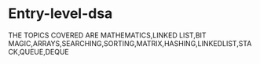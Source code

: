 # Entry-level-dsa
THE TOPICS COVERED ARE  MATHEMATICS,LINKED LIST,BIT MAGIC,ARRAYS,SEARCHING,SORTING,MATRIX,HASHING,LINKEDLIST,STACK,QUEUE,DEQUE
